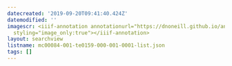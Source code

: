 ```yaml
---
datecreated: '2019-09-20T09:41:40.424Z'
datemodified: ''
imagescr: <iiif-annotation annotationurl="https://dnoneill.github.io/annotate/annotations/d93cdf18-db8a-11e9-adfd-82c608f279cf.json"
  styling="image_only:true"></iiif-annotation>
layout: searchview
listname: mc00084-001-te0159-000-001-0001-list.json
tags: []
---
```

